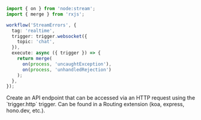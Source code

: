 ```ts
import { on } from 'node:stream';
import { merge } from 'rxjs';

workflow('StreamErrors', {
  tag: 'realtime',
  trigger: trigger.websocket({
    topic: 'chat',
  }),
  execute: async ({ trigger }) => {
    return merge(
      on(process, 'uncaughtException'),
      on(process, 'unhandledRejection')
    );
  },
});
```

<Footer
  gist="f34aca124fe48eabad26fbf4927e59fc"
>
  Create an API endpoint that can be accessed via an HTTP request using the
  `trigger.http` trigger. Can be found in a Routing extension (koa, express,
  hono.dev, etc.).
</Footer>
